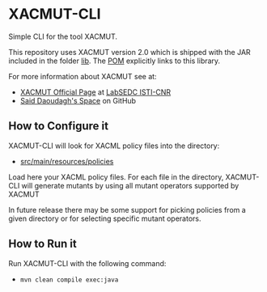 # XACMUT-CLI
Simple CLI for the tool XACMUT.

This repository uses XACMUT version 2.0 which is shipped with the JAR included in the folder [lib](lib).
The [POM](pom.xml) explicitly links to this library.

For more information about XACMUT see at:
 * [XACMUT Official Page](http://labsedc.isti.cnr.it/tools/xacmut) at [LabSEDC ISTI-CNR](http://labsedc.isti.cnr.it)
 * [Said Daoudagh's Space](https://github.com/saiddao/XACMUT) on GitHub
 
## How to Configure it

XACMUT-CLI will look for XACML policy files into the directory:
 * [src/main/resources/policies](src/main/resources/policies)

Load here your XACML policy files.
For each file in the directory, XACMUT-CLI will generate mutants by using all mutant operators supported by XACMUT

In future release there may be some support for picking policies from a given directory or for selecting specific mutant operators.


## How to Run it

Run XACMUT-CLI with the following command:
 * ```mvn clean compile exec:java```
 
